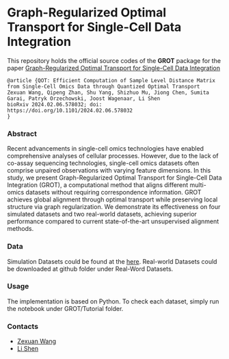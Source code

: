 # Graph-Regularized Optimal Transport for Single-Cell Data Integration

This repository holds the official source codes of the **GROT** package for the paper [Graph-Regularized Optimal Transport for Single-Cell Data Integration]()

```
@article {QOT: Efficient Computation of Sample Level Distance Matrix from Single-Cell Omics Data through Quantized Optimal Transport
Zexuan Wang, Qipeng Zhan, Shu Yang, Shizhuo Mu, Jiong Chen, Sumita Garai, Patryk Orzechowski, Joost Wagenaar, Li Shen
bioRxiv 2024.02.06.578032; doi: https://doi.org/10.1101/2024.02.06.578032
}
```

### Abstract
Recent advancements in single-cell omics technologies have enabled comprehensive analyses of cellular processes. However, due to the lack of co-assay sequencing technologies, single-cell omics datasets often comprise unpaired observations with varying feature dimensions. In this study, we present Graph-Regularized Optimal Transport for Single-Cell Data Integration (GROT), a computational method that aligns different multi-omics datasets without requiring correspondence information. GROT achieves global alignment through optimal transport while preserving local structure via graph regularization. We demonstrate its effectiveness on four simulated datasets and two real-world datasets, achieving superior performance compared to current state-of-the-art unsupervised alignment methods.
### Data
Simulation Datasets could be found at the [here](https://drive.google.com/drive/folders/1qc0U6GRJvn5BmjcYIarGQe1nlUSYmWqn?usp=drive_link).
Real-world Datasets could be downloaded at github folder under Real-Word Datasets.


### Usage
The implementation is based on Python. To check each dataset, simply run the notebook under GROT/Tutorial folder.

### Contacts

- [Zexuan Wang](mailto:zxwang@sas.upenn.edu) 
- [Li Shen](mailto:li.shen@pennmedicine.upenn.edu) 
